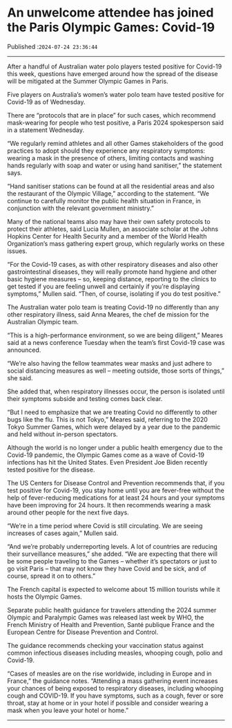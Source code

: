 # An unwelcome attendee has joined the Paris Olympic Games: Covid-19

Published :`2024-07-24 23:36:44`

---

After a handful of Australian water polo players tested positive for Covid-19 this week, questions have emerged around how the spread of the disease will be mitigated at the Summer Olympic Games in Paris.

Five players on Australia’s women’s water polo team have tested positive for Covid-19 as of Wednesday.

There are “protocols that are in place” for such cases, which recommend mask-wearing for people who test positive, a Paris 2024 spokesperson said in a statement Wednesday.

“We regularly remind athletes and all other Games stakeholders of the good practices to adopt should they experience any respiratory symptoms: wearing a mask in the presence of others, limiting contacts and washing hands regularly with soap and water or using hand sanitiser,” the statement says.

“Hand sanitiser stations can be found at all the residential areas and also the restaurant of the Olympic Village,” according to the statement. “We continue to carefully monitor the public health situation in France, in conjunction with the relevant government ministry.”

Many of the national teams also may have their own safety protocols to protect their athletes, said Lucia Mullen, an associate scholar at the Johns Hopkins Center for Health Security and a member of the World Health Organization’s mass gathering expert group, which regularly works on these issues.

“For the Covid-19 cases, as with other respiratory diseases and also other gastrointestinal diseases, they will really promote hand hygiene and other basic hygiene measures – so, keeping distance, reporting to the clinics to get tested if you are feeling unwell and certainly if you’re displaying symptoms,” Mullen said. “Then, of course, isolating if you do test positive.”

The Australian water polo team is treating Covid-19 no differently than any other respiratory illness, said Anna Meares, the chef de mission for the Australian Olympic team.

“This is a high-performance environment, so we are being diligent,” Meares said at a news conference Tuesday when the team’s first Covid-19 case was announced.

“We’re also having the fellow teammates wear masks and just adhere to social distancing measures as well – meeting outside, those sorts of things,” she said.

She added that, when respiratory illnesses occur, the person is isolated until their symptoms subside and testing comes back clear.

“But I need to emphasize that we are treating Covid no differently to other bugs like the flu. This is not Tokyo,” Meares said, referring to the 2020 Tokyo Summer Games, which were delayed by a year due to the pandemic and held without in-person spectators.

Although the world is no longer under a public health emergency due to the Covid-19 pandemic, the Olympic Games come as a wave of Covid-19 infections has hit the United States. Even President Joe Biden recently tested positive for the disease.

The US Centers for Disease Control and Prevention recommends that, if you test positive for Covid-19, you stay home until you are fever-free without the help of fever-reducing medications for at least 24 hours and your symptoms have been improving for 24 hours. It then recommends wearing a mask around other people for the next five days.

“We’re in a time period where Covid is still circulating. We are seeing increases of cases again,” Mullen said.

“And we’re probably underreporting levels. A lot of countries are reducing their surveillance measures,” she added. “We are expecting that there will be some people traveling to the Games – whether it’s spectators or just to go visit Paris – that may not know they have Covid and be sick, and of course, spread it on to others.”

The French capital is expected to welcome about 15 million tourists while it hosts the Olympic Games.

Separate public health guidance for travelers attending the 2024 summer Olympic and Paralympic Games was released last week by WHO, the French Ministry of Health and Prevention, Santé publique France and the European Centre for Disease Prevention and Control.

The guidance recommends checking your vaccination status against common infectious diseases including measles, whooping cough, polio and Covid-19.

“Cases of measles are on the rise worldwide, including in Europe and in France,” the guidance notes. “Attending a mass gathering event increases your chances of being exposed to respiratory diseases, including whooping cough and COVID-19. If you have symptoms, such as a cough, fever or sore throat, stay at home or in your hotel if possible and consider wearing a mask when you leave your hotel or home.”

---

